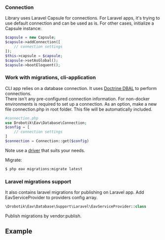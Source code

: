 ### Connection
Library uses Laravel Capsule for connections.
For Laravel apps, it's trying to use default connection and can be used as is.
For other cases, initialize a Capsule instance:
```php
$capsule = new Capsule;
$capsule->addConnection([
    // connection settings
]);
$this->capsule = $capsule;
$capsule->setAsGlobal();
$capsule->bootEloquent();
```

### Work with migrations, cli-application
CLI app relies on a database connection. It uses [Doctrine DBAL](https://www.doctrine-project.org/projects/doctrine-dbal/en/latest/reference/configuration.html#configuration) to perform connections.<br />
There isn't any pre-configured connection information. For non-docker environments is required to set up a connection.
As an option, make a new file connection.php in root folder. This file will be automatically included.
```php
#connection.php
use Drobotik\Eav\Database\Connection;
$config = [
    // connection settings
]
$connection = Connection::get($config)
```
Note use a [driver](https://www.doctrine-project.org/projects/doctrine-dbal/en/latest/reference/configuration.html#driver) that suits your needs.

Migrate:
```bash
$ php eav migrations:migrate latest
```

### Laravel migrations support
It also contains laravel migrations for publishing on Laravel app. Add EavServiceProvider to
providers config array.
```php
\Drobotik\Eav\Database\Support\Laravel\EavServiceProvider::class
```
Publish migrations by vendor:publish.

## Example